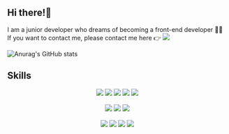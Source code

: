 ## Hi there!👋
I am a junior developer who dreams of becoming a front-end developer 👩‍💻 <br/>
If you want to contact me, please contact me here 👉 <a href="mailto:dosm0360@gmail.com"> <img src="https://img.shields.io/badge/dosm0360@gmail.com-EA4335?style=flat-square&logo=Gmail&logoColor=white&link=mailto:dosm0360@gmail.com"/> </a>

![Anurag's GitHub stats](https://github-readme-stats.vercel.app/api?username=parksolmi&show_icons=true&theme=radical)

## Skills
<p align="center">
<img src="https://img.shields.io/badge/HTML-E34F26?style=flat-square&logo=HTML&logoColor=white"/> <img src="https://img.shields.io/badge/CSS-1572B6?style=flat-square&logo=CSS&logoColor=white"/> <img src="https://img.shields.io/badge/JavaScript-F7DF1E?style=flat-square&logo=JavaScript&logoColor=white"/> <img src="https://img.shields.io/badge/Android-3DDC84?style=flat-square&logo=Android&logoColor=white"/> <img src="https://img.shields.io/badge/iOS-000000?style=flat-square&logo=iOS&logoColor=white"/> <br/><br/>
<img src = "https://img.shields.io/badge/-Java-007396?style=flat-square&logo=Java"/> <img src="https://img.shields.io/badge/MySQL-4479A1?style=flat-square&logo=MySQL&logoColor=white"/> <img src="https://img.shields.io/badge/Oracle-F80000?style=flat-square&logo=Oracle&logoColor=white"/> <br/><br/>
<img src = "https://img.shields.io/badge/-Adobe Photoshop-31A8FF?style=flat-square&logo=Adobe Photoshop"/> <img src = "https://img.shields.io/badge/-Adobe Illustrator-FF9A00?style=flat-square&logo=Adobe Illustrator"/> <img src = "https://img.shields.io/badge/Figma-F24E1E?style=flat-square&logo=Figma"/> <img src = "https://img.shields.io/badge/-Adobe Premiere Pro-9999FF?style=flat-square&logo=Adobe Premiere Pro"/>
</p>

